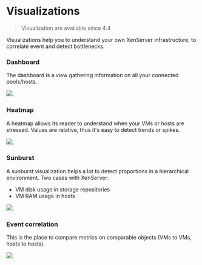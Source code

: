 # Visualizations

> Visualization are available since 4.4

Visualizations help you to understand your own XenServer infrastructure, to correlate event and detect bottlenecks.

### Dashboard

The dashboard is a view gathering information on all your connected pools/hosts.

[![](https://xen-orchestra.com/blog/content/images/2015/08/dashboard.png)](https://xen-orchestra.com/blog/xen-orchestra-4-4/#dashboard).

### Heatmap

A heatmap allows its reader to understand when your VMs or hosts are stressed. Values are relative, thus it's easy to detect trends or spikes.

[![](https://xen-orchestra.com/blog/content/images/2015/08/db1.png)](https://xen-orchestra.com/blog/xen-orchestra-4-4/#heatmapforinfrastructurehealth).

### Sunburst

A sunburst visualization helps a lot to detect proportions in a hierarchical environment. Two cases with XenServer:

* VM disk usage in storage repositories
* VM RAM usage in hosts

[![](https://xen-orchestra.com/blog/content/images/2015/07/sunburst-2.png)](https://xen-orchestra.com/blog/xen-orchestra-4-4/#sunburstvisualizationforvdiandramusage).

### Event correlation

This is the place to compare metrics on comparable objects (VMs to VMs, hosts to hosts).

[![](https://xen-orchestra.com/blog/content/images/2015/09/correlate_small.jpg)](https://xen-orchestra.com/blog/xen-orchestra-4-6#eventcorrelation).